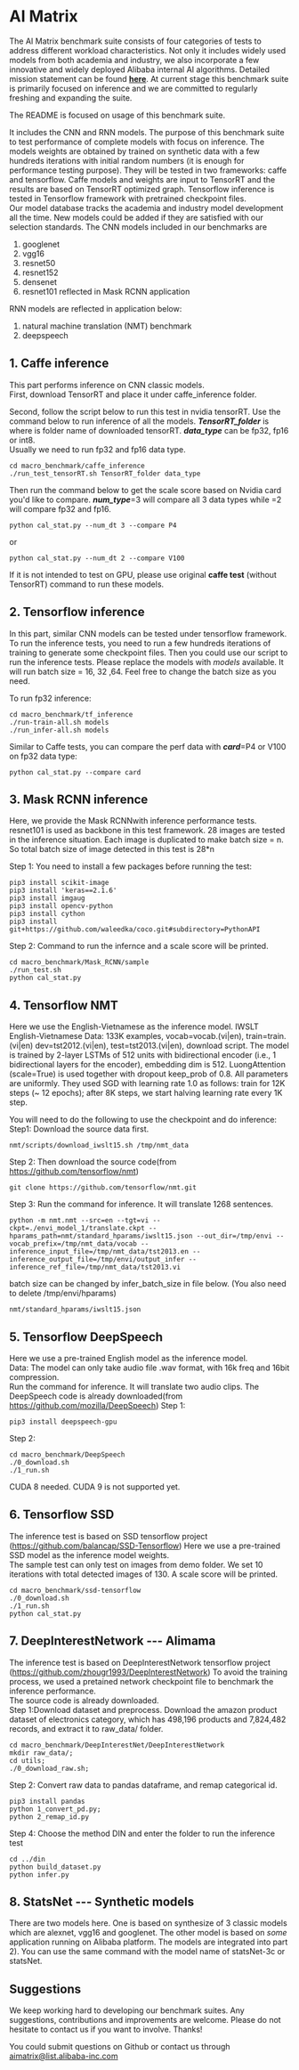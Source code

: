 # AI Matrix

The AI Matrix benchmark suite consists of four categories of tests to address different workload characteristics. Not only it includes widely used models from both academia and industry, we also incorporate a few innovative and widely deployed Alibaba internal AI algorithms. Detailed mission statement can be found [**here**](http://aimatrix.ai/#!/docs/goals.md?lang=en-us). At current stage this benchmark suite is primarily focused on inference and we are committed to regularly freshing and expanding the suite.

The README is focused on usage of this benchmark suite.
 
It includes the CNN and RNN models. The purpose of this benchmark suite to test performance of complete models with focus on inference. The models weights are obtained by trained on synthetic data with a few hundreds iterations with initial random numbers (it is enough for performance testing purpose). They will be tested in two frameworks: caffe and tensorflow. Caffe models and weights are input to TensorRT and the results are based on TensorRT optimized graph. Tensorflow inference is tested in Tensorflow framework with pretrained checkpoint files.  
Our model database tracks the academia and industry model development all the time. New models could be added if they are satisfied with our selection standards.  The CNN models included in our benchmarks are  
1) googlenet  
2) vgg16  
3) resnet50  
4) resnet152  
5) densenet  
6) resnet101 reflected in Mask RCNN application  
  
RNN models are reflected in application below:  
1) natural machine translation (NMT) benchmark  
2) deepspeech  
  
## 1. Caffe inference
This part performs inference on CNN classic models.   
First, download TensorRT and place it under caffe_inference folder.   

Second, follow the script below to run this test in nvidia tensorRT. 
Use the command below to run inference of all the models. ***TensorRT\_folder*** is where is folder name of downloaded tensorRT. ***data\_type*** can be fp32, fp16 or int8.   
Usually we need to run fp32 and fp16 data type.
``` 
cd macro_benchmark/caffe_inference
./run_test_tensorRT.sh TensorRT_folder data_type 
```
Then run the command below to get the scale score based on Nvidia card you'd like to compare. ***num_type***=3  will compare all 3 data types while =2 will compare fp32 and fp16.  

```
python cal_stat.py --num_dt 3 --compare P4  
```
or
```
python cal_stat.py --num_dt 2 --compare V100
```
 

If it is not intended to test on GPU, please use original **caffe test** (without TensorRT) command to run these models. 
 
## 2. Tensorflow inference
In this part, similar CNN models can be tested under tensorflow framework. To run the inference tests, you need to run a few hundreds iterations of training to generate some checkpoint files. Then you could use our script to run the inference tests.  Please replace the models with _models_ available. It will run batch size = 16, 32 ,64. Feel free to change the batch size as you need.

To run fp32 inference:
```
cd macro_benchmark/tf_inference
./run-train-all.sh models
./run_infer-all.sh models
```
Similar to Caffe tests, you can compare the perf data with ***card***=P4 or V100 on fp32 data type:
```
python cal_stat.py --compare card
```
 
## 3. Mask RCNN inference
Here, we provide the Mask RCNNwith inference performance tests.
resnet101 is used as backbone in this test framework. 28 images are tested in the inference situation. Each image is duplicated to make batch size = n. So total batch size of image detected in this test is 28*n

Step 1: 
You need to install a few packages before running the test:
```
pip3 install scikit-image
pip3 install 'keras==2.1.6' 
pip3 install imgaug
pip3 install opencv-python
pip3 install cython
pip3 install git+https://github.com/waleedka/coco.git#subdirectory=PythonAPI
```
Step 2:
Command to run the infernce and a scale score will be printed.
```
cd macro_benchmark/Mask_RCNN/sample
./run_test.sh
python cal_stat.py
````
## 4. Tensorflow NMT
Here we use the English-Vietnamese as the inference model.
IWSLT English-Vietnamese
Data: 133K examples, vocab=vocab.(vi|en), train=train.(vi|en) dev=tst2012.(vi|en), test=tst2013.(vi|en), download script.
The model is trained by 2-layer LSTMs of 512 units with bidirectional encoder (i.e., 1 bidirectional layers for the encoder), embedding dim is 512. LuongAttention (scale=True) is used together with dropout keep_prob of 0.8. All parameters are uniformly. They used SGD with learning rate 1.0 as follows: train for 12K steps (~ 12 epochs); after 8K steps, we start halving learning rate every 1K step.  
  
You will need to do the following to use the checkpoint and do inference:  
Step1: 
Download the source data first.  
```
nmt/scripts/download_iwslt15.sh /tmp/nmt_data
```
Step 2:
Then download the source code(from https://github.com/tensorflow/nmt)
```
git clone https://github.com/tensorflow/nmt.git
```
Step 3:
Run the command for inference. It will translate 1268 sentences.
```
python -m nmt.nmt --src=en --tgt=vi --ckpt=./envi_model_1/translate.ckpt --hparams_path=nmt/standard_hparams/iwslt15.json --out_dir=/tmp/envi --vocab_prefix=/tmp/nmt_data/vocab --inference_input_file=/tmp/nmt_data/tst2013.en --inference_output_file=/tmp/envi/output_infer --inference_ref_file=/tmp/nmt_data/tst2013.vi
```
batch size can be changed by infer_batch_size in file below. (You also need to delete /tmp/envi/hparams)
```
nmt/standard_hparams/iwslt15.json   
```
## 5. Tensorflow DeepSpeech  
Here we use a pre-trained English model as the inference model.  
Data: The model can only take audio file .wav format, with 16k freq and 16bit compression.  
Run the command for inference. It will translate two audio clips.
The DeepSpeech code is already downloaded(from https://github.com/mozilla/DeepSpeech)
Step 1:
```
pip3 install deepspeech-gpu
```
Step 2:
```
cd macro_benchmark/DeepSpeech
./0_download.sh
./1_run.sh
```
CUDA 8 needed. CUDA 9 is not supported yet.  
## 6. Tensorflow SSD  
The inference test is based on SSD tensorflow project (https://github.com/balancap/SSD-Tensorflow)
Here we use a pre-trained SSD model as the inference model weights.  
The sample test can only test on images from demo folder. We set 10 iterations with total detected images of 130. A scale score will be printed.  
```
cd macro_benchmark/ssd-tensorflow
./0_download.sh
./1_run.sh
python cal_stat.py
```

## 7. DeepInterestNetwork --- Alimama
The inference test is based on DeepInterestNetwork tensorflow project (https://github.com/zhougr1993/DeepInterestNetwork)
To avoid the training process, we used a pretained network checkpoint file to benchmark the inference performance.  
The source code is already downloaded.  
Step 1:Download dataset and preprocess. Download the amazon product dataset of electronics category, which has 498,196 products and 7,824,482 records, and extract it to raw_data/ folder.
```
cd macro_benchmark/DeepInterestNet/DeepInterestNetwork
mkdir raw_data/;
cd utils;
./0_download_raw.sh;
```
Step 2: Convert raw data to pandas dataframe, and remap categorical id.
```
pip3 install pandas
python 1_convert_pd.py;
python 2_remap_id.py
```
Step 4: Choose the method DIN and enter the folder to run the inference test
```
cd ../din
python build_dataset.py
python infer.py
```

## 8. StatsNet --- Synthetic models
There are two models here. One is based on synthesize of 3 classic models which are alexnet, vgg16 and googlenet. The other model is based on *some* application running on Alibaba platform. 
The models are integrated into part 2). You can use the same command with the model name of statsNet-3c or statsNet.

## Suggestions
We keep working hard to developing our benchmark suites. Any suggestions, contributions and improvements are welcome. Please do not hesitate to contact us if you want to involve. Thanks!

You could submit questions on Github or contact us through aimatrix@list.alibaba-inc.com

  

